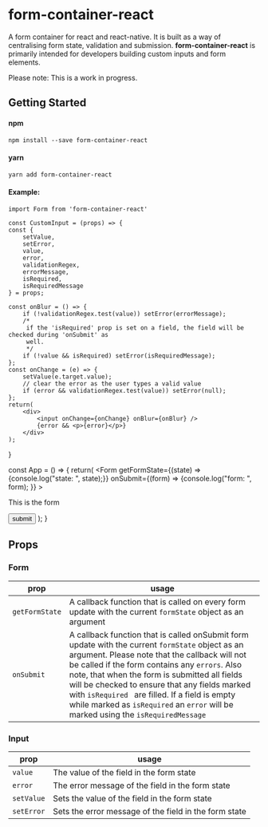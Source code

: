 # form-container-react

A form container for react and react-native. It is built as a way of centralising form state, validation and submission. **form-container-react** is primarily intended for developers building custom inputs and form elements.

Please note: This is a work in progress.

## Getting Started

#### npm
```
npm install --save form-container-react
```
#### yarn
```
yarn add form-container-react
```
#### Example:

    import Form from 'form-container-react'

	const CustomInput = (props) => {
	const {
		setValue,
		setError,
		value,
		error,
		validationRegex,
		errorMessage,
		isRequired,
		isRequiredMessage
  	} = props;
  
	const onBlur = () => {
		if (!validationRegex.test(value)) setError(errorMessage);
		/*
		 if the 'isRequired' prop is set on a field, the field will be checked during 'onSubmit' as 
		 well.
		 */
		if (!value && isRequired) setError(isRequiredMessage);
	};
	const onChange = (e) => {
		setValue(e.target.value);
		// clear the error as the user types a valid value
		if (error && validationRegex.test(value)) setError(null);
	};
	return(
		<div>
			<input onChange={onChange} onBlur={onBlur} />
			{error && <p>{error}</p>}
		</div>
	);
}

const App = () => {
	return(
		<Form
			getFormState={(state) => {console.log("state: ", state);}}
			onSubmit={(form) => {console.log("form: ", form); }}
		>
			<p>This is the form</p>
			<CustomInput
				field="email"
				validationRegex={/^(\D)+(\w)*((\.(\w)+)?)+@(\D)+(\w)*((\.(\D)+(\w)*)+)?(\.)[a-z]{2,}$/}
				errorMessage="please enter a valid email"
				isRequired
				isRequiredMessage="this field is required"
			/>
			<button issubmit="true">
        submit
      </button>
		</Form>
	);
}


## Props

### Form
|prop             |usage                               
|----------------|-------------------------------|
|`getFormState`  |A callback function that is called on every form update with the current `formState` object as an argument 
|`onSubmit`      |A callback function that is called onSubmit form update with the current `formState` object as an argument. Please note that the callback will not be called if the form contains any `errors`.  Also note, that when the form is submitted all fields will be checked to ensure that any fields marked with  `isRequired	` are filled. If a field is empty while marked as `isRequired` an `error` will be marked using the `isRequiredMessage` 

### Input
|prop             |usage                               
|----------------|-------------------------------|
|`value`         |The value of the field in the form state |
|`error`         |The error message of the field in the form state|
|`setValue`      |Sets the value of the field in the form state|
|`setError`      |Sets the error message of the field in the form state|


